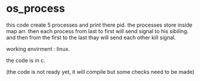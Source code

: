 # os_process
this code create 5 processes and print there pid.
the processes store inside map arr.
then each process from last to first will send signal to his sibiling.
and then from the first to the last thay will send each other kill signal.

working envirment : linux.

the code is in c.

(the code is not ready yet, it will compile but some checks need to be made)
